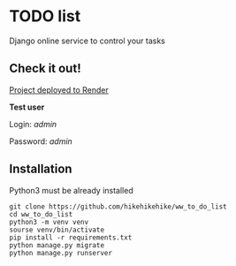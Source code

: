 # TODO list

Django online service to control your tasks

## Check it out!

[Project deployed to Render](https://todo-list-1urq.onrender.com/)

**Test user**

Login: _admin_

Password: _admin_

## Installation

Python3 must be already installed

```shell
git clone https://github.com/hikehikehike/ww_to_do_list
cd ww_to_do_list
python3 -m venv venv
sourse venv/bin/activate
pip install -r requirements.txt
python manage.py migrate
python manage.py runserver
```
